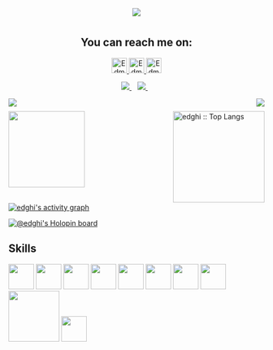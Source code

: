 <p align="center">
  <a href="https://github.com/Edmond22-prog"><img src="https://readme-typing-svg.herokuapp.com/?lines=Python%20Developer;Flutter%20Developer;GDSC%20Lead%20Alumni;Otaku%20and%20Gamer;Python%20Lover&font=Pacifico&center=true&width=650&height=120&color=58a6ff&vCenter=true&size=45%22"></a>
</p>
<p align='center'>
 <h1 align="center">
  <h2 align="center">You can reach me on: </h2>

<p align="center">

  <a href="https://www.linkedin.com/in/edmond-ghislain-makolle-99716b1a2/">
    <img src="https://www.vectorlogo.zone/logos/linkedin/linkedin-icon.svg" alt="Edmond Ghislain Makolle LinkedIn Profile" height="30" width="30">
  </a>
  
  <a href="https://twitter.com/MakolleG">
    <img src="https://cdn.worldvectorlogo.com/logos/twitter-6.svg" alt="Edmond Ghislain Makolle Twitter Profile" height="30" width="30">
  </a>
  
  <a href="https://twitter.com/MakolleG">
    <img src="https://cdn-icons-png.flaticon.com/512/3178/3178285.png" alt="Edmond Ghislain Makolle Website" height="30" width="30">
  </a>
</p>
</h1>

<p align='center'>
  <a href="https://t.me/Edghi_Makol">
    <img src="https://img.shields.io/badge/telegram-%230077B5.svg?&style=for-the-badge&logo=telegram&logoColor=white" />
  </a>&nbsp;&nbsp;

  <a href="mailto:edghimakoll@gmail.com">
    <img src="https://img.shields.io/badge/email me-%231DA1F3.svg?&style=for-the-badge&logo=gmail&logoColor=white" />
  </a>&nbsp;&nbsp;
</p>



<img align="left" src="https://visitor-badge.laobi.icu/badge?page_id=Edmond22-prog" />
<img align="right" src="https://img.shields.io/github/followers/Edmond22-prog?label=Follow&style=social" />
<h1 align="center"></h1>
<img align="left" height="150px" src="https://github-readme-stats.vercel.app/api?username=Edmond22-prog&show_icons=true&theme=github_dark&count_private=true" />
<img align="right" height="180px" src="https://github-readme-stats.vercel.app/api/top-langs/?username=Edmond22-prog&count_private=true&langs_count=10&theme=github_dark&layout=compact&hide=html,css" alt="edghi :: Top Langs" />
<img height="150px" />
<br>
<br>

<a href="https://github.com/Edmond22-prog/Edmond22-prog"><img alt="edghi's activity graph" src="https://activity-graph.herokuapp.com/graph?username=Edmond22-prog&bg_color=0e2239&color=58a6ff&line=114a88&point=58a6ff&hide_border=true" /></a>

[![@edghi's Holopin board](https://holopin.me/edghi)](https://holopin.io/@edghi)

<h2 font-weight="bold">Skills</h2>
<p align='left'>
  <img src="https://cdn.iconscout.com/icon/free/png-128/python-20-1175115.png" width="50">
  <img src="https://cdn.iconscout.com/icon/free/png-128/java-22-225997.png" width="50">
  <img src="https://uxwing.com/wp-content/themes/uxwing/download/brands-and-social-media/dart-programming-language-icon.svg" width="50">
  <img src="https://cdn.iconscout.com/icon/free/png-128/html5-40-1175193.png" width="50">
  <img src="https://cdn.iconscout.com/icon/free/png-128/css3-11-1175239.png" width="50">
  <img src="https://cdn.iconscout.com/icon/free/png-128/git-18-1175219.png" width="50">
  <img src="https://cdn.iconscout.com/icon/free/png-128/mysql-4-226026.png" width="50">
  <img src="https://cdn.iconscout.com/icon/free/png-128/django-13-1175187.png" width="50">
  <img src="https://daniel.feldroy.com/images/drf.png" width="100">
  <img src="https://uxwing.com/wp-content/themes/uxwing/download/brands-and-social-media/flutter-icon.svg" width="50">
</p>

